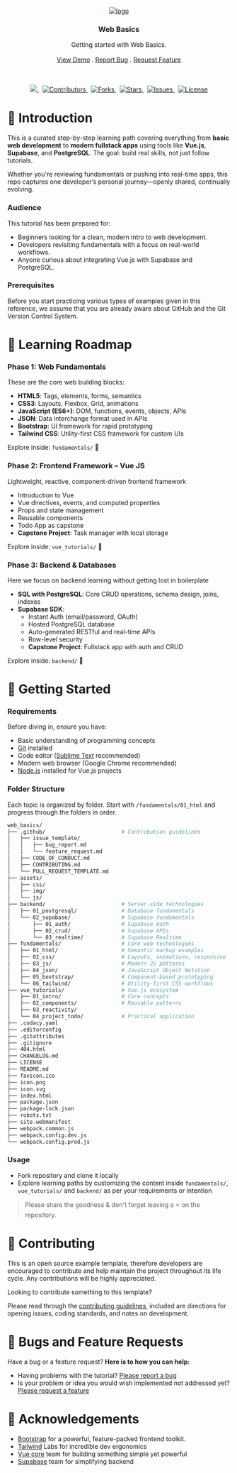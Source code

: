 <p align="center">
	<a href="https://github.com/wasulabenjamin/web_basics.git">
		<img src="https://img.icons8.com/?size=120&id=114334&format=png&color=000000" alt="logo">
	</a>
</p>

<h3 align="center">Web Basics</h3>

<p align="center">
    Getting started with Web Basics.
    <br> <br>
    <a href="https://github.com/wasulabenjamin/web_basics.git">View Demo</a> . 
    <a href="https://github.com/wasulabenjamin/web_basics/issues/new?template=bug_report.md">Report Bug</a> . 
    <a href="https://github.com/wasulabenjamin/web_basics/issues/new?template=feature_request.md">Request Feature</a>
</p>

<p align="center">
	<br> <br>
	<a href="https://app.codacy.com/gh/wasulabenjamin/web_basics/dashboard">
		<img src="https://app.codacy.com/project/badge/Grade/0a0cf227762141d699edcfcdd5b5caa7"/>
	</a>
    &nbsp;
	<a href="https://github.com/wasulabenjamin/web_basics/graphs/contributors">
    	<img src="https://img.shields.io/github/contributors/wasulabenjamin/web_basics" alt="Contributors"/>
	</a>
    &nbsp;
    <a href="https://github.com/wasulabenjamin/web_basics/network/members">
		<img src="https://img.shields.io/github/forks/wasulabenjamin/web_basics" alt="Forks"/>
    </a>
	&nbsp;
	<a href="https://github.com/wasulabenjamin/web_basics/stargazers">
		<img src="https://img.shields.io/github/stars/wasulabenjamin/web_basics" alt="Stars"/>
	</a>
	&nbsp;
	<a href="https://github.com/wasulabenjamin/web_basics/issues">
		<img src="https://img.shields.io/github/issues/wasulabenjamin/web_basics" alt="Issues"/>
	</a>
	&nbsp;
	<a href="https://github.com/wasulabenjamin/web_basics/blob/master/LICENSE">
		<img src="https://img.shields.io/github/license/wasulabenjamin/web_basics" alt="License"/>
	</a>
</p>

# 📘 Introduction

This is a curated step-by-step learning path covering everything from **basic web development** to **modern fullstack 
apps** using tools like **Vue.js**, **Supabase**, and **PostgreSQL**. The goal: build real skills, not just follow 
tutorials.

Whether you're reviewing fundamentals or pushing into real-time apps, this repo captures one developer’s personal 
journey—openly shared, continually evolving.

### Audience

This tutorial has been prepared for: 
- Beginners looking for a clean, modern intro to web development.
- Developers revisiting fundamentals with a focus on real-world workflows.
- Anyone curious about integrating Vue.js with Supabase and PostgreSQL.

### Prerequisites

Before you start practicing various types of examples given in this reference, we assume that you are already aware 
about GitHub and the Git Version Control System.

# 🧭 Learning Roadmap

### Phase 1: Web Fundamentals

These are the core web building blocks:
- **HTML5**: Tags, elements, forms, semantics
- **CSS3**: Layouts, Flexbox, Grid, animations
- **JavaScript (ES6+)**: DOM, functions, events, objects, APIs
- **JSON**: Data interchange format used in APIs
- **Bootstrap**: UI framework for rapid prototyping
- **Tailwind CSS**: Utility-first CSS framework for custom UIs

Explore inside: `fundamentals/` 📂 

### Phase 2: Frontend Framework – Vue JS

Lightweight, reactive, component-driven frontend framework
- Introduction to Vue
- Vue directives, events, and computed properties
- Props and state management
- Reusable components
- Todo App as capstone
- **Capstone Project**: Task manager with local storage

Explore inside: `vue_tutorials/` 📂 

### Phase 3: Backend & Databases

Here we focus on backend learning without getting lost in boilerplate
- **SQL with PostgreSQL**: Core CRUD operations, schema design, joins, indexes
- **Supabase SDK**:
  - Instant Auth (email/password, OAuth)
  - Hosted PostgreSQL database
  - Auto-generated RESTful and real-time APIs
  - Row-level security
  - **Capstone Project**: Fullstack app with auth and CRUD

Explore inside: `backend/` 📂 

# 🚀 Getting Started

### Requirements

Before diving in, ensure you have:
- Basic understanding of programming concepts
- [Git](https://git-scm.com/) installed
- Code editor ([Sublime Text](https://www.sublimetext.com/download) recommended)
- Modern web browser (Google Chrome recommended)
- [Node.js](https://nodejs.org/en/download) installed for Vue.js projects

### Folder Structure

Each topic is organized by folder. Start with `/fundamentals/01_html` and progress through the folders in order.

```bash
web_basics/
├── .github/                        # Contribution guidelines
│   ├── issue_template/
│   │   ├── bug_report.md
│   │   └── feature_request.md
│   ├── CODE_OF_CONDUCT.md
│   ├── CONTRIBUTING.md
│   └── PULL_REQUEST_TEMPLATE.md
├── assets/
│   ├── css/
│   ├── img/
│   └── js/
├── backend/                        # Server-side technologies
│   ├── 01_postgresql/              # Database fundamentals
│   └── 02_supabase/                # Supabase fundamentals
│       ├── 01_auth/                # Supabase Auth
│       ├── 02_crud/                # Supabase APIs
│       └── 03_realtime/            # Supabase Realtime
├── fundamentals/                   # Core web technologies
│   ├── 01_html/                    # Semantic markup examples
│   ├── 02_css/                     # Layouts, animations, responsive
│   ├── 03_js/                      # Modern JS patterns
│   ├── 04_json/                    # JavaScript Object Notation
│   ├── 05_bootstrap/               # Component-based prototyping
│   └── 06_tailwind/                # Utility-first CSS workflows
├── vue_tutorials/                  # Vue.js ecosystem
│   ├── 01_intro/                   # Core concepts
│   ├── 02_components/              # Reusable patterns
│   ├── 03_reactivity/
│   └── 04_project_todo/            # Practical application
├── .codacy.yaml
├── .editorconfig
├── .gitattributes
├── .gitignore
├── 404.html
├── CHANGELOG.md
├── LICENSE
├── README.md
├── favicon.ico
├── icon.png
├── icon.svg
├── index.html
├── package.json
├── package-lock.json
├── robots.txt
├── site.webmanifest
├── webpack.common.js
├── webpack.config.dev.js
└── webpack.config.prod.js
```

### Usage

- Fork repository and clone it locally
- Explore learning paths by customizing the content inside `fundamentals/`, `vue_tutorials/` and `backend/` as per your 
requirements or intention

> Please share the goodness & don't forget leaving a :star: on the repository.

# 🧩 Contributing

This is an open source example template, therefore developers are encouraged to contribute and help maintain the project 
throughout its life cycle. Any contributions will be highly appreciated.

Looking to contribute something to this template?

Please read through the [contributing guidelines][contributing_guidelines], included are directions for opening issues, 
coding standards, and notes on development.

# 🐛 Bugs and Feature Requests

Have a bug or a feature request? **Here is to how you can help:** 
* Having problems with the tutorial? [Please report a bug][report_bug]
* Is your problem or idea you would wish implemented not addressed yet? [Please request a feature][request_feature]

# 🙌 Acknowledgements

* [Bootstrap](https://getbootstrap.com/docs/5.3) for a powerful, feature-packed frontend toolkit.
* [Tailwind](https://tailwindcss.com/docs/) Labs for incredible dev ergonomics
* [Vue core](https://www.tutorialspoint.com/vuejs/index.htm) team for building something simple yet powerful
* [Supabase](https://supabase.com/dashboard/org) team for simplifying backend


<!--
	As you might notice, I'm using markdown "reference style" links for readability.
	Reference links are enclosed in brackets [] instead of parentheses ().
	https://www.markdownguide.org/basic-syntax/
-->
[view_demo]: https://github.com/wasulabenjamin/web_basics
[report_bug]: https://github.com/wasulabenjamin/web_basics/issues/new?template=bug_report.md
[request_feature]: https://github.com/wasulabenjamin/web_basics/issues/new?template=feature_request.md
[contributing_guidelines]: https://github.com/wasulabenjamin/web_basics/blob/main/.github/CONTRIBUTING.md
